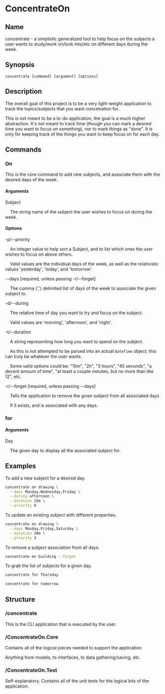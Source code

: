 # ConcentrateOn

## Name

concentrate - a simplistic generalized tool to help focus on the subjects a user wants to study/work on/look into/etc on different days during the week.

## Synopsis

`concentrate [command] [argument] [options]`

## Description

The overall goal of this project is to be a very light-weight application to track the topics/subjects that you want concetration for.

This is not meant to be a to-do application, the goal is a much higher abstraction. It's not meant to track time (though you can mark a desired time you want to focus on something), nor to mark things as "done". It is only for keeping track of the things you want to keep focus on for each day.

## Commands

### On

This is the core command to add new subjects, and associate them with the desired days of the week.

#### Arguments

Subject

&nbsp;&nbsp;&nbsp;&nbsp;The string name of the subject the user wishes to focus on during the week.

#### Options

-p/--priority

&nbsp;&nbsp;&nbsp;&nbsp;An integer value to help sort a Subject, and to list which ones the user wishes to focus on above others.

&nbsp;&nbsp;&nbsp;&nbsp;Valid values are the individual days of the week, as well as the relativistic values 'yesterday', 'today', and 'tomorrow'.

--days [required, unless passing -r/--forget]

&nbsp;&nbsp;&nbsp;&nbsp;The comma (',') delimited list of days of the week to associate the given subject to.

-d/--during

&nbsp;&nbsp;&nbsp;&nbsp;The relative time of day you want to try and focus on the subject.

&nbsp;&nbsp;&nbsp;&nbsp;Valid values are 'morning', 'afternoon', and 'night'.

-t/--duration

&nbsp;&nbsp;&nbsp;&nbsp;A string representing how long you want to spend on the subject.

&nbsp;&nbsp;&nbsp;&nbsp;As this is not attempted to be parsed into an actual `DateTime` object, this can truly be whatever the user wants.

&nbsp;&nbsp;&nbsp;&nbsp;Some valid options could be: "15m", "2h", "3 hours", "45 seconds", "a decent amount of time", "at least a couple minutes, but no more than like 12", etc.

-r/--forget [required, unless passing --days]

&nbsp;&nbsp;&nbsp;&nbsp;Tells the application to remove the given subject from all associated days 

&nbsp;&nbsp;&nbsp;&nbsp;If it exists, and is associated with any days.


### for

#### Arguments

Day

&nbsp;&nbsp;&nbsp;&nbsp;The given day to display all the associated subject for.

## Examples

To add a new subject for a desired day.

```bash
concentrate on drawing \
  --days Monday,Wednesday,Friday \
  --during afternoon \
  --duration 15m \
  --priority 4
```

To update an existing subject with different  properties.

```bash
concentrate on drawing \
  --days Monday,Friday,Saturday \
  --duration 30m \
  --priority 3
```

To remove a subject association from all days.

```bash
concentrate on building --forget
```

To grab the list of subjects for a given day.

```bash
concentrate for Thursday
```

```bash
concentrate for tomorrow
```

## Structure

### /concentrate

This is the CLI application that is executed by the user.

### /ConcentrateOn.Core

Contains all of the logical pieces needed to support the application.

Anything from models, to interfaces, to data gathering/saving, etc.

### /ConcentrateOn.Test

Self-explanatory. Contains all of the unit tests for the logical bits of the application.
